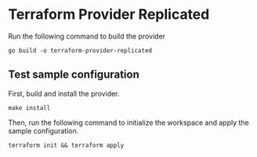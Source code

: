 # Terraform Provider Replicated

Run the following command to build the provider

```shell
go build -o terraform-provider-replicated
```

## Test sample configuration

First, build and install the provider.

```shell
make install
```

Then, run the following command to initialize the workspace and apply the sample configuration.

```shell
terraform init && terraform apply
```
